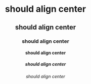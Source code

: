 <h1 align="center">should align center</h1>

<h2 align="center">should align center</h2>

<h3 align="center">should align center</h3>

<h4 align="center">should align center</h4>

<h5 align="center">should align center</h5>

<h6 align="center">should align center</h6>